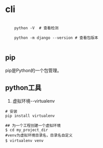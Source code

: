 # cli
~~~pythod

    python -V  # 查看检测

    python -m django --version # 查看包版本


~~~

## pip
pip是Python的一个包管理。

## python工具
1. 虚拟环境--virtualenv

```
# 安装
pip install virtualenv

## 为一个工程创建一个虚拟环境
$ cd my_project_dir
#venv为虚拟环境目录名，目录名自定义
$ virtualenv venv　　

```
